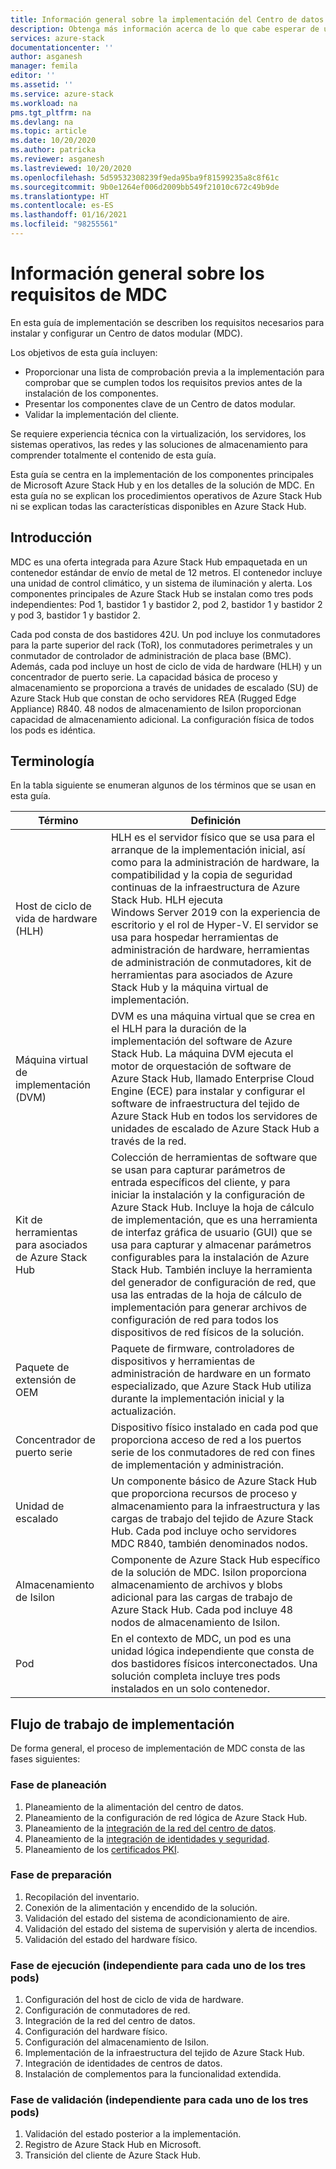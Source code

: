 ```yaml
---
title: Información general sobre la implementación del Centro de datos modular (MDC) y configuración para el servidor de administración del host de ciclo de vida de hardware (HLH) de Azure Stack Hub | Microsoft Docs
description: Obtenga más información acerca de lo que cabe esperar de una implementación correcta in situ de un Centro de datos modular (MDC), desde el planeamiento hasta la etapa posterior a la implementación.
services: azure-stack
documentationcenter: ''
author: asganesh
manager: femila
editor: ''
ms.assetid: ''
ms.service: azure-stack
ms.workload: na
pms.tgt_pltfrm: na
ms.devlang: na
ms.topic: article
ms.date: 10/20/2020
ms.author: patricka
ms.reviewer: asganesh
ms.lastreviewed: 10/20/2020
ms.openlocfilehash: 5d59532308239f9eda95ba9f81599235a8c8f61c
ms.sourcegitcommit: 9b0e1264ef006d2009bb549f21010c672c49b9de
ms.translationtype: HT
ms.contentlocale: es-ES
ms.lasthandoff: 01/16/2021
ms.locfileid: "98255561"
---
```

# <a name="mdc-requirements-overview"></a>Información general sobre los requisitos de MDC

En esta guía de implementación se describen los requisitos necesarios para instalar y configurar un Centro de datos modular (MDC). 

Los objetivos de esta guía incluyen:

- Proporcionar una lista de comprobación previa a la implementación para comprobar que se cumplen todos los requisitos previos antes de la instalación de los componentes.
- Presentar los componentes clave de un Centro de datos modular.
- Validar la implementación del cliente.

Se requiere experiencia técnica con la virtualización, los servidores, los sistemas operativos, las redes y las soluciones de almacenamiento para comprender totalmente el contenido de esta guía. 

Esta guía se centra en la implementación de los componentes principales de Microsoft Azure Stack Hub y en los detalles de la solución de MDC. En esta guía no se explican los procedimientos operativos de Azure Stack Hub ni se explican todas las características disponibles en Azure Stack Hub. 

## <a name="introduction"></a>Introducción

MDC es una oferta integrada para Azure Stack Hub empaquetada en un contenedor estándar de envío de metal de 12 metros. El contenedor incluye una unidad de control climático, y un sistema de iluminación y alerta. Los componentes principales de Azure Stack Hub se instalan como tres pods independientes: Pod 1, bastidor 1 y bastidor 2, pod 2, bastidor 1 y bastidor 2 y pod 3, bastidor 1 y bastidor 2.

Cada pod consta de dos bastidores 42U. Un pod incluye los conmutadores para la parte superior del rack (ToR), los conmutadores perimetrales y un conmutador de controlador de administración de placa base (BMC). Además, cada pod incluye un host de ciclo de vida de hardware (HLH) y un concentrador de puerto serie. La capacidad básica de proceso y almacenamiento se proporciona a través de unidades de escalado (SU) de Azure Stack Hub que constan de ocho servidores REA (Rugged Edge Appliance) R840. 48 nodos de almacenamiento de Isilon proporcionan capacidad de almacenamiento adicional. La configuración física de todos los pods es idéntica.

## <a name="terminology"></a>Terminología

En la tabla siguiente se enumeran algunos de los términos que se usan en esta guía.

|Término    |Definición |
|-------|-----------|
|Host de ciclo de vida de hardware (HLH)|    HLH es el servidor físico que se usa para el arranque de la implementación inicial, así como para la administración de hardware, la compatibilidad y la copia de seguridad continuas de la infraestructura de Azure Stack Hub. HLH ejecuta Windows Server 2019 con la experiencia de escritorio y el rol de Hyper-V. El servidor se usa para hospedar herramientas de administración de hardware, herramientas de administración de conmutadores, kit de herramientas para asociados de Azure Stack Hub y la máquina virtual de implementación. |
|Máquina virtual de implementación (DVM)|    DVM es una máquina virtual que se crea en el HLH para la duración de la implementación del software de Azure Stack Hub. La máquina DVM ejecuta el motor de orquestación de software de Azure Stack Hub, llamado Enterprise Cloud Engine (ECE) para instalar y configurar el software de infraestructura del tejido de Azure Stack Hub en todos los servidores de unidades de escalado de Azure Stack Hub a través de la red.|
|Kit de herramientas para asociados de Azure Stack Hub|    Colección de herramientas de software que se usan para capturar parámetros de entrada específicos del cliente, y para iniciar la instalación y la configuración de Azure Stack Hub. Incluye la hoja de cálculo de implementación, que es una herramienta de interfaz gráfica de usuario (GUI) que se usa para capturar y almacenar parámetros configurables para la instalación de Azure Stack Hub. También incluye la herramienta del generador de configuración de red, que usa las entradas de la hoja de cálculo de implementación para generar archivos de configuración de red para todos los dispositivos de red físicos de la solución.|
|Paquete de extensión de OEM    |Paquete de firmware, controladores de dispositivos y herramientas de administración de hardware en un formato especializado, que Azure Stack Hub utiliza durante la implementación inicial y la actualización.|
|Concentrador de puerto serie    |Dispositivo físico instalado en cada pod que proporciona acceso de red a los puertos serie de los conmutadores de red con fines de implementación y administración.|
|Unidad de escalado    |Un componente básico de Azure Stack Hub que proporciona recursos de proceso y almacenamiento para la infraestructura y las cargas de trabajo del tejido de Azure Stack Hub. Cada pod incluye ocho servidores MDC R840, también denominados nodos.|
|Almacenamiento de Isilon |    Componente de Azure Stack Hub específico de la solución de MDC. Isilon proporciona almacenamiento de archivos y blobs adicional para las cargas de trabajo de Azure Stack Hub. Cada pod incluye 48 nodos de almacenamiento de Isilon.|
|Pod    |En el contexto de MDC, un pod es una unidad lógica independiente que consta de dos bastidores físicos interconectados. Una solución completa incluye tres pods instalados en un solo contenedor.|

## <a name="deployment-workflow"></a>Flujo de trabajo de implementación

De forma general, el proceso de implementación de MDC consta de las fases siguientes:

### <a name="planning-phase"></a>Fase de planeación
1. Planeamiento de la alimentación del centro de datos.
1. Planeamiento de la configuración de red lógica de Azure Stack Hub.
1. Planeamiento de la [integración de la red del centro de datos](../operator/azure-stack-network.md).
1. Planeamiento de la [integración de identidades y seguridad](/azure/security/fundamentals/identity-management-best-practices).
1. Planeamiento de los [certificados PKI](../operator/azure-stack-pki-certs.md).

### <a name="preparation-phase"></a>Fase de preparación
1. Recopilación del inventario.
1. Conexión de la alimentación y encendido de la solución.
1. Validación del estado del sistema de acondicionamiento de aire.
1. Validación del estado del sistema de supervisión y alerta de incendios.
1. Validación del estado del hardware físico.

### <a name="execution-phase--separately-for-each-of-the-three-pods"></a>Fase de ejecución (independiente para cada uno de los tres pods)
1. Configuración del host de ciclo de vida de hardware.
1. Configuración de conmutadores de red.
1. Integración de la red del centro de datos.
1. Configuración del hardware físico.
1. Configuración del almacenamiento de Isilon.
1. Implementación de la infraestructura del tejido de Azure Stack Hub.
1. Integración de identidades de centros de datos.
1. Instalación de complementos para la funcionalidad extendida.

### <a name="validation-phase--separately-for-each-of-the-three-pods"></a>Fase de validación (independiente para cada uno de los tres pods)
1. Validación del estado posterior a la implementación.
1. Registro de Azure Stack Hub en Microsoft.
1. Transición del cliente de Azure Stack Hub.
